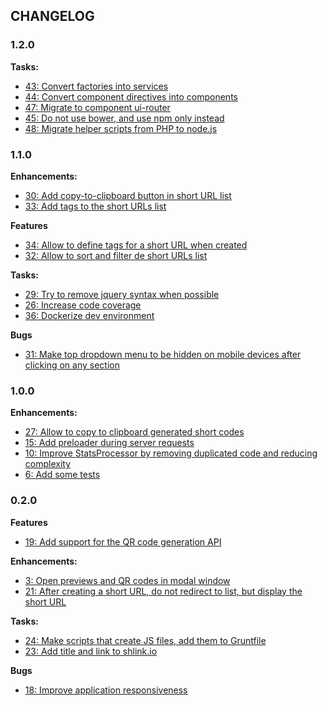 ## CHANGELOG

### 1.2.0

**Tasks:**

* [43: Convert factories into services](https://github.com/acelaya/url-shortener/issues/43)
* [44: Convert component directives into components](https://github.com/acelaya/url-shortener/issues/44)
* [47: Migrate to component ui-router](https://github.com/acelaya/url-shortener/issues/47)
* [45: Do not use bower, and use npm only instead](https://github.com/acelaya/url-shortener/issues/45)
* [48: Migrate helper scripts from PHP to node.js](https://github.com/acelaya/url-shortener/issues/48)

### 1.1.0

**Enhancements:**

* [30: Add copy-to-clipboard button in short URL list](https://github.com/acelaya/url-shortener/issues/30)
* [33: Add tags to the short URLs list](https://github.com/acelaya/url-shortener/issues/33)

**Features**

* [34: Allow to define tags for a short URL when created](https://github.com/acelaya/url-shortener/issues/34)
* [32: Allow to sort and filter de short URLs list](https://github.com/acelaya/url-shortener/issues/32)

**Tasks:**

* [29: Try to remove jquery syntax when possible](https://github.com/acelaya/url-shortener/issues/29)
* [26: Increase code coverage](https://github.com/acelaya/url-shortener/issues/26)
* [36: Dockerize dev environment](https://github.com/acelaya/url-shortener/issues/36)

**Bugs**

* [31: Make top dropdown menu to be hidden on mobile devices after clicking on any section](https://github.com/acelaya/url-shortener/issues/31)

### 1.0.0

**Enhancements:**

* [27: Allow to copy to clipboard generated short codes](https://github.com/acelaya/url-shortener/issues/27)
* [15: Add preloader during server requests](https://github.com/acelaya/url-shortener/issues/15)
* [10: Improve StatsProcessor by removing duplicated code and reducing complexity](https://github.com/acelaya/url-shortener/issues/10)
* [6: Add some tests](https://github.com/acelaya/url-shortener/issues/6)

### 0.2.0

**Features**

* [19: Add support for the QR code generation API](https://github.com/acelaya/url-shortener/issues/19)

**Enhancements:**

* [3: Open previews and QR codes in modal window](https://github.com/acelaya/url-shortener/issues/3)
* [21: After creating a short URL, do not redirect to list, but display the short URL](https://github.com/acelaya/url-shortener/issues/21)

**Tasks:**

* [24: Make scripts that create JS files, add them to Gruntfile](https://github.com/acelaya/url-shortener/issues/24)
* [23: Add title and link to shlink.io](https://github.com/acelaya/url-shortener/issues/23)

**Bugs**

* [18: Improve application responsiveness](https://github.com/acelaya/url-shortener/issues/18)
